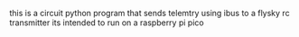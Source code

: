this is a circuit python program that sends telemtry using ibus to a flysky rc transmitter
its intended to run on a raspberry pi pico 
